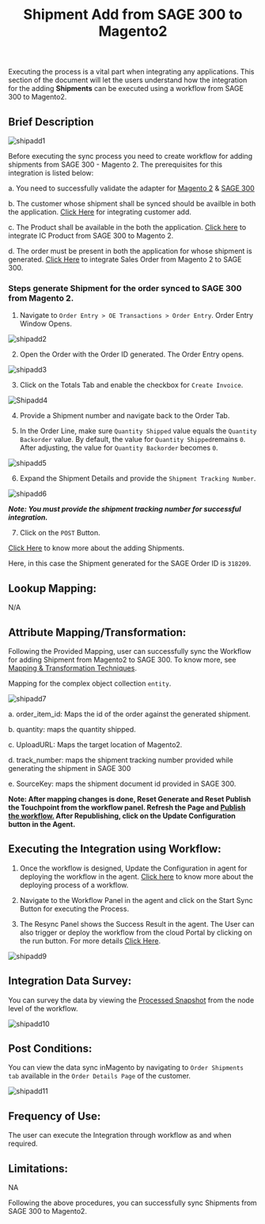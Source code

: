 ﻿---
title: "Shipment Add from SAGE 300 to Magento2"
toc: true
tag: developers
category: "Integration"
menus: 
    sagemagentointegration:
        title: "Shipment Add"
        icon: fa fa-wpexplorer
        identifier: sage300magentoshipment
---

Executing the process is a vital part when integrating any applications. This section of the document will let the users understand how the integration for the adding **Shipments** can be executed using a workflow from SAGE 300 to Magento2. 

## Brief Description

![shipadd1](\staticfiles\integration\Sage300-Magento\shipadd1.PNG)

Before executing the sync process you need to create workflow for adding shipments from SAGE 300 - Magento 2. The prerequisites for this integration is listed below:

a. You need to successfully validate the adapter for [Magento 2](/connectors/magento2/) & [SAGE 300](/connectors/sage300/)  

b. The customer whose shipment shall be synced should be availble in both the application. [Click Here](/integration/customer-add/) for integrating customer add.

c. The Product shall be available in the both the application. [Click here](/integration/ic-product-add/) to integrate IC Product from SAGE 300 to Magento 2.

d. The order must be present in both the application for whose shipment is generated. [Click Here](/integration/sales-order-add/) to integrate Sales Order from Magento 2 to SAGE 300.

### Steps generate Shipment for the order synced to SAGE 300 from Magento 2.

1. Navigate to `Order Entry > OE Transactions > Order Entry`. Order Entry Window Opens.

![shipadd2](\staticfiles\integration\Sage300-Magento\shipadd2.PNG)

2. Open the Order with the Order ID generated. The Order Entry opens.

![shipadd3](\staticfiles\integration\Sage300-Magento\shipadd3.PNG)

3. Click on the Totals Tab and enable the checkbox for `Create Invoice`.

![Shipadd4](\staticfiles\integration\Sage300-Magento\shipadd4.PNG)

4. Provide a Shipment number and navigate back to the Order Tab. 

5. In the Order Line, make sure `Quantity Shipped` value equals the `Quantity Backorder` value. By default, the value for `Quantity Shipped`remains `0`. After adjusting, the value for `Quantity Backorder` becomes `0`.

![shipadd5](\staticfiles\integration\Sage300-Magento\shipadd5.PNG)

6. Expand the Shipment Details and provide the `Shipment Tracking Number`.

![shipadd6](\staticfiles\integration\Sage300-Magento\shipadd6.PNG)

**_Note: You must provide the shipment tracking number for successful integration._**

7. Click on the `POST` Button. 

[Click Here](http://help.sage300.com/en-us/2017/web/Subsystems/OE/Content/Transactions/ShipmentsAndInvoices/ShippingOrdersAndItems.htm) to know more about the adding Shipments.

Here, in this case the Shipment generated for the SAGE Order ID is `318209`.

## Lookup Mapping: 

N/A

## Attribute Mapping/Transformation:

Following the Provided Mapping, user can successfully sync the Workflow for adding Shipment from Magento2 to SAGE 300. To know more, see [Mapping & Transformation Techniques](/transformation/steps-to-cutomize-prebuilt-mapping/).

Mapping for the complex object collection `entity`.

![shipadd7](\staticfiles\integration\Sage300-Magento\shipadd7.PNG)

a. order_item_id: Maps the id of the order against the generated shipment.

b. quantity: maps the quantity shipped.

c. UploadURL: Maps the target location of Magento2.

d. track_number: maps the shipment tracking number provided while generating the shipment in SAGE 300

e. SourceKey: maps the shipment document id provided in SAGE 300.

**Note: After mapping changes is done, Reset Generate and Reset Publish the Touchpoint from the workflow panel. Refresh the Page and [Publish the workflow.](/workflow/deploying-and-executing/#publishing-a-workflow) After Republishing, click on the Update Configuration button in the Agent.**

## Executing the Integration using Workflow:

1.	Once the workflow is designed, Update the Configuration in agent for deploying the workflow in the agent. [Click here](/workflow/deploying-and-executing/) to know more about the deploying process of a workflow.

2.	Navigate to the Workflow Panel in the agent and click on the Start Sync Button for executing the Process.

3. The Resync Panel shows the Success Result in the agent. The User can also trigger or deploy the workflow from the cloud Portal by clicking on the run button. For more details [Click Here](/workflow/deploying-and-executing/#executing-the-workflow).

![shipadd9](\staticfiles\integration\Sage300-Magento\shipadd9.PNG)

## Integration Data Survey:

You can survey the data by viewing the [Processed Snapshot](/workflow/list-of-snapshot/)  from the node level of the workflow.

![shipadd10](\staticfiles\integration\Sage300-Magento\shipadd10.PNG)

## Post Conditions:
You can view the data sync inMagento by navigating to `Order Shipments tab` available in the `Order Details Page` of the customer.

![shipadd11](\staticfiles\integration\Sage300-Magento\shipadd11.PNG)

## Frequency of Use:

The user can execute the Integration through workflow as and when required. 

## Limitations:
NA

Following the above procedures, you can successfully sync Shipments from SAGE 300 to Magento2.